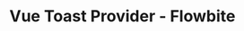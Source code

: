 <script setup>
import ToastProviderExample from './examples/ToastProviderExample.vue';
</script>
# Vue Toast Provider - Flowbite

<ToastProviderExample />
